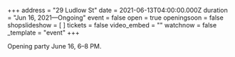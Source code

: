 +++
address = "29 Ludlow St"
date = 2021-06-13T04:00:00.000Z
duration = "Jun 16, 2021—Ongoing"
event = false
open = true
openingsoon = false
shopslideshow = [ ]
tickets = false
video_embed = ""
watchnow = false
_template = "event"
+++

Opening party June 16, 6–8 PM.
